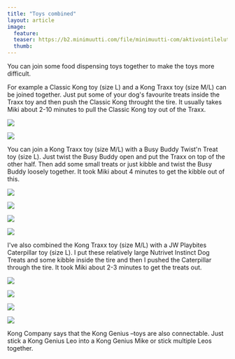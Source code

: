 ```yaml
---
title: "Toys combined"
layout: article
image:
  feature:
  teaser: https://b2.minimuutti.com/file/minimuutti-com/aktivointilelut/muut/DS11210_-245px.jpg
  thumb:
---
```


You can join some food dispensing toys together to make the toys more difficult.

For example a Classic Kong toy (size L) and a Kong Traxx toy (size M/L) can be joined together. Just put some of your dog's favourite treats inside the Traxx toy and then push the Classic Kong throught the tire. It usually takes Miki about 2-10 minutes to pull the Classic Kong toy out of the Traxx.

![](https://b2.minimuutti.com/file/minimuutti-com/aktivointilelut/kongit/DSC30282_2-800px.jpg)

![](https://b2.minimuutti.com/file/minimuutti-com/aktivointilelut/kongit/DSC30218_2-800px.jpg)

You can join a Kong Traxx toy (size M/L) with a Busy Buddy Twist'n Treat toy (size L). Just twist the Busy Buddy open and put the Traxx on top of the other half. Then add some small treats or just kibble and twist the Busy Buddy loosely together. It took Miki about 4 minutes to get the kibble out of this.

![](https://b2.minimuutti.com/file/minimuutti-com/aktivointilelut/muut/DS11052-800px.jpg)

![](https://b2.minimuutti.com/file/minimuutti-com/aktivointilelut/muut/DS10907-800px.jpg)

![](https://b2.minimuutti.com/file/minimuutti-com/aktivointilelut/muut/DS11109-800px.jpg)

![](https://b2.minimuutti.com/file/minimuutti-com/aktivointilelut/muut/DS10861_-800px.jpg)

I've also combined the Kong Traxx toy (size M/L) with a JW Playbites Caterpillar toy (size L). I put these relatively large Nutrivet Instinct Dog Treats and some kibble inside the tire and then I pushed the Caterpillar through the tire. It took Miki about 2-3 minutes to get the treats out.

![](https://b2.minimuutti.com/file/minimuutti-com/aktivointilelut/muut/DS11128-800px.jpg)

![](https://b2.minimuutti.com/file/minimuutti-com/aktivointilelut/muut/DS11137-800px.jpg)

![](https://b2.minimuutti.com/file/minimuutti-com/aktivointilelut/muut/DS11210-800px.jpg)

![](https://b2.minimuutti.com/file/minimuutti-com/aktivointilelut/muut/DS11267-800px.jpg)

Kong Company says that the Kong Genius –toys are also connectable. Just stick a Kong Genius Leo into a Kong Genius Mike or stick multiple Leos together.
